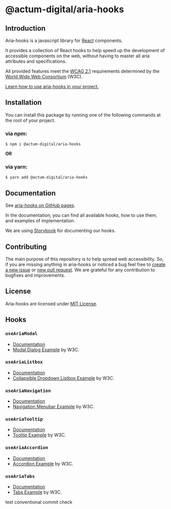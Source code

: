 # @actum-digital/aria-hooks

## Introduction

Aria-hooks is a javascript library for [React](https://reactjs.org/) components.

It provides a collection of React hooks to help speed up the development of accessible components on the web, without having to master all aria attributes and specifications.

All provided features meet the [WCAG 2.1](https://www.w3.org/TR/WCAG21/) requirements determined by the [World Wide Web Consortium](https://www.w3.org/) (W3C).

[Learn how to use aria-hooks in your project.](https://actum.github.io/aria-hooks)

## Installation

You can install this package by running one of the following commands at the root of your project.

### via npm:

```console
$ npm i @actum-digital/aria-hooks
```

**OR**

### via yarn:

```console
$ yarn add @actum-digital/aria-hooks
```

## Documentation

See [aria-hooks on GitHub pages](https://actum.github.io/aria-hooks).

In the documentation, you can find all available hooks, how to use them, and examples of implementation.

We are using [Storybook](https://storybook.js.org/) for documenting our hooks.

## Contributing

The main purpose of this repository is to help spread web accessibility. So, if you are missing anything in aria-hooks or noticed a bug feel free to [create a new issue](https://github.com/actum/aria-hooks/issues/new) or [new pull request](https://github.com/actum/aria-hooks/compare). We are grateful for any contribution to bugfixes and improvements.

## License

Aria-hooks are licensed under [MIT License](https://github.com/actum/aria-hooks/blob/master/LICENSE).

## Hooks

### `useAriaModal`

- [Documentation](https://actum.github.io/aria-hooks/?path=/docs/aria-component-modal--page)
- [Modal Dialog Example](https://www.w3.org/TR/wai-aria-practices-1.1/examples/dialog-modal/dialog.html) by W3C.

### `useAriaListbox`

- [Documentation](https://actum.github.io/aria-hooks/?path=/docs/aria-component-listbox--page)
- [Collapsible Dropdown Listbox Example](https://web.archive.org/web/20220504041843/https://www.w3.org/TR/wai-aria-practices-1.1/examples/listbox/listbox-collapsible.html) by W3C.

### `useAriaNavigation`

- [Documentation](https://actum.github.io/aria-hooks/?path=/docs/aria-component-menubar--page)
- [Navigation Menubar Example](https://www.w3.org/TR/wai-aria-practices-1.1/examples/menubar/menubar-1/menubar-1.html) by W3C.

### `useAriaTooltip`

- [Documentation](https://actum.github.io/aria-hooks/?path=/docs/aria-component-tooltip--page)
- [Tooltip Example](https://www.w3.org/WAI/WCAG21/Understanding/content-on-hover-or-focus.html) by W3C.

### `useAriaAccordion`

- [Documentation](https://actum.github.io/aria-hooks/?path=/docs/aria-component-accordion--page)
- [Accordion Example](https://www.w3.org/TR/wai-aria-practices-1.1/examples/accordion/accordion.html) by W3C.

### `useAriaTabs`

- [Documentation](https://actum.github.io/aria-hooks/?path=/docs/aria-component-tabs--page)
- [Tabs Example](https://www.w3.org/TR/wai-aria-practices/examples/tabs/tabs-1/tabs.html) by W3C.

test conventional commit check
